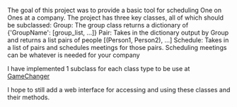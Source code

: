 The goal of this project was to provide a basic tool for scheduling One on Ones at a company.
The project has three key classes, all of which should be subclassed:
    Group: The group class returns a dictionary of {'GroupName': [group_list, ...]}
    Pair: Takes in the dictionary output by Group and returns a list pairs of people [(Person1, Person2), ...]
    Schedule: Takes in a list of pairs and schedules meetings for those pairs. Scheduling meetings can be whatever is needed for your company

I have implemented 1 subclass for each class type to be use at [GameChanger](gc.com)

I hope to still add a web interface for accessing and using these classes and their methods.
